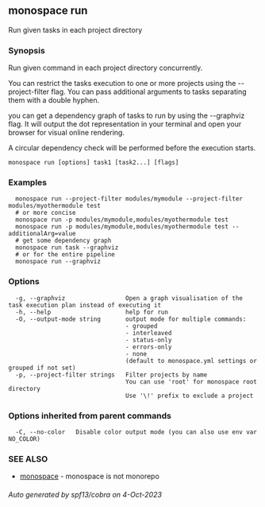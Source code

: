 ## monospace run

Run given tasks in each project directory

### Synopsis

Run given command in each project directory concurrently.

You can restrict the tasks execution to one or more projects
using the --project-filter flag.
You can pass additional arguments to tasks separating them with a double hyphen.

you can get a dependency graph of tasks to run by using the --graphviz flag.
It will output the dot representation in your terminal and open your browser
for visual online rendering.

A circular dependency check will be performed before the execution starts.

```
monospace run [options] task1 [task2...] [flags]
```

### Examples

```
  monospace run --project-filter modules/mymodule --project-filter modules/myothermodule test
  # or more concise
  monospace run -p modules/mymodule,modules/myothermodule test
  monospace run -p modules/mymodule,modules/myothermodule test -- additionalArg=value
  # get some dependency graph
  monospace run task --graphviz
  # or for the entire pipeline
  monospace run --graphviz
```

### Options

```
  -g, --graphviz                 Open a graph visualisation of the task execution plan instead of executing it
  -h, --help                     help for run
  -O, --output-mode string       output mode for multiple commands:
                                 - grouped
                                 - interleaved
                                 - status-only
                                 - errors-only
                                 - none
                                 (default to monospace.yml settings or grouped if not set)
  -p, --project-filter strings   Filter projects by name
                                 You can use 'root' for monospace root directory
                                 Use '\!' prefix to exclude a project
```

### Options inherited from parent commands

```
  -C, --no-color   Disable color output mode (you can also use env var NO_COLOR)
```

### SEE ALSO

* [monospace](monospace.md)	 - monospace is not monorepo

###### Auto generated by spf13/cobra on 4-Oct-2023
